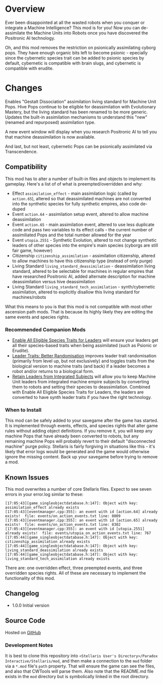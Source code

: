 # Overview

Ever been disappointed at all the wasted robots when you conquer or integrate a Machine Intelligence?  This mod is for you!  Now you can de-assimilate the Machine Units into Robots once you have discovered the Positronic AI technology.

Oh, and this mod removes the restriction on psionically assimilating cyborg pops.  They have enough organic bits left to become psionic - epecially since the cybernetic species trait can be added to psionic species by default, cybernetic is compatible with brain slugs, and cybernetic is compatible with erudite.

# Changes

Enables "Gestalt Dissociation" assimilation living standard for Machine Unit Pops.  Hive Pops continue to be eligible for deassimilation with Evolutionary Mastery, but the living standard has been renamed to be more generic.  Updates the built-in assimilation mechanisms to understand this "new" (renamed and repurposed) assimilation type.

A new event window will display when you research Positronic AI to tell you that machine deassimilation is now available.

And last, but not least, cybernetic Pops can be psionically assimilated via Transcendence.

## Compatibility

This mod has to alter a number of built-in files and objects to implement its gameplay.  Here's a list of of what is preempted/overridden and why:

* Effect `assimilation_effect` - main assimilation logic (called by `action.65`), altered so that deassimilated machines are not converted into the synthetic species for fully synthetic empires, also code de-duped
* Event `action.64` - assimilation setup event, altered to allow machine deassimilation
* Event `action.65` - main assimilation event, altered to use less duplicate code and pass two variables to its effect calls - the current number of assimiliated Pops and the total number allowed for the year
* Event `utopia.2551` - Synthetic Evolution, altered to not change synthetic leaders of other species into the empire's main species (cyborgs are still fair game, however)
* Citizenship `citizenship_assimilation` - assimilation citizenship, altered to allow machines to have this citizenship type (instead of only purge)
* Living Standard `living_standard_deassimilation` - deassimilation living standard, altered to be selectable for machines in regular empires that have researched Positronic AI, added alternate description for machine deassimilation versus hive deassimilation
* Living Standard `living_standard_tech_assimilation` - synth/cybernetic assimilation, altered to explicitly disallow this living standard for machines/robots

What this means to you is that this mod is not compatible with most other ascension path mods.  That is because its highly likely they are editing the same events and species rights.

### Recommended Companion Mods

* [Enable All Eligible Species Traits for Leaders](https://steamcommunity.com/sharedfiles/filedetails/?id=2499031295) will ensure your leaders get all their species-based traits when being assimilated (such as Psionic or Erudite).
* [Leader Traits: Better Randomisation]() improves leader trait randomisation (primarily from level up, but not exclusively) and toggles traits from the biological version to machine traits (and back) if a leader becomes a robot and/or returns to a biological form.
* [Retain Leaders from Integrated Subjects]() will allow you to keep Machine Unit leaders from integrated machine empire subjects by converting them to robots and setting their species to deassimilation.  Combined with Enable All Eligible Species Traits for Leaders, the leaders are converted to have synth leader traits if you have the right technology.

### When to Install

This mod can be safely added to your savegame after the game has started. It is implemented through events, effects, and species rights that alter game rules without adding object definitions. If you remove it, you will keep any machine Pops that have already been converted to robots, but any remaining machine Pops will probably revert to their default "disconnected machine" purge policy. Stellaris is fairly forgiving in situations like this - it's likely that error logs would be generated and the game would otherwise ignore the missing content. Back up your savegame before trying to remove a mod.

## Known Issues

This mod overwrites a number of core Stellaris files.  Expect to see seven errors in your error.log similar to these:

```
[17:05:43][game_singleobjectdatabase.h:147]: Object with key: assimilation_effect already exists
[17:05:43][eventmanager.cpp:355]: an event with id [action.64] already exists!  file: events/on_action_events.txt line: 8009
[17:05:43][eventmanager.cpp:355]: an event with id [action.65] already exists!  file: events/on_action_events.txt line: 8302
[17:05:43][eventmanager.cpp:355]: an event with id [utopia.2551] already exists!  file: events/utopia_on_action_events.txt line: 767
[17:05:44][game_singleobjectdatabase.h:147]: Object with key: citizenship_assimilation already exists
[17:05:44][game_singleobjectdatabase.h:147]: Object with key: living_standard_deassimilation already exists
[17:05:44][game_singleobjectdatabase.h:147]: Object with key: living_standard_tech_assimilation already exists
```

There are: one overridden effect, three preempted events, and three overridden species rights.  All of these are necessary to implement the functionality of this mod.

## Changelog

* 1.0.0 Initial version

## Source Code

Hosted on [GitHub](https://github.com/corsairmarks/deassimilate_machines)

### Development Notes

It is best to clone this repository into `<Stellaris User's Directory>/Paradox Interactive/Stellaris/mod`, and then make a connection to the `mod` folder via a `*.mod` file's `path` property.  That will ensure the game can see the files, and also that CWTools will parse them.  Also note that the README.md file exists in the `mod` directory but is symbolically linked in the root directory.